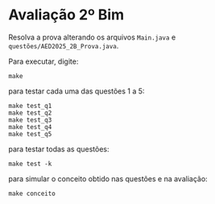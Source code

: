 # Avaliação 2º Bim

Resolva a prova alterando os arquivos `Main.java` e `questões/AED2025_2B_Prova.java`.

Para executar, digite:

```
make
```

para testar cada uma das questões 1 a 5:
```
make test_q1
make test_q2
make test_q3
make test_q4
make test_q5
```

para testar todas as questões:
```
make test -k
```

para simular o conceito obtido nas questões e na avaliação:
```
make conceito
```

